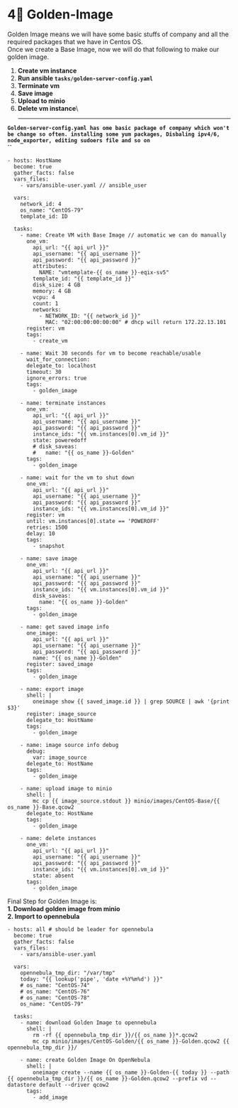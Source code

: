 # 4⃣ Golden-Image

Golden Image means we will have some basic stuffs of company and all the required packages that we have in Centos OS. \
Once we create a Base Image, now we will do that following to make our golden image.

1. **Create vm instance**
2. **Run ansible `tasks/golden-server-config.yaml`**
3. **Terminate vm**
4. **Save image**
5. **Upload to minio**
6. **Delete vm instance**\
   ****

**`Golden-server-config.yaml has ome basic package of company which won't be change so often. installing some yum packages, Disbaling ipv4/6, node_exporter, editing sudoers file and so on`** \
**``**

```
- hosts: HostName
  become: true
  gather_facts: false
  vars_files:
    - vars/ansible-user.yaml // ansible_user

  vars:
    network_id: 4
    os_name: "CentOS-79"
    template_id: ID

  tasks:
    - name: Create VM with Base Image // automatic we can do manually 
      one_vm:
        api_url: "{{ api_url }}"
        api_username: "{{ api_username }}"
        api_password: "{{ api_password }}"
        attributes:
          NAME: "vmtemplate-{{ os_name }}-eqix-sv5"
        template_id: "{{ template_id }}"
        disk_size: 4 GB
        memory: 4 GB
        vcpu: 4
        count: 1
        networks:
          - NETWORK_ID: "{{ network_id }}"
            MAC: "02:00:00:00:00:00" # dhcp will return 172.22.13.101
      register: vm
      tags:
        - create_vm

    - name: Wait 30 seconds for vm to become reachable/usable
      wait_for_connection:
      delegate_to: localhost
      timeout: 30
      ignore_errors: true
      tags:
        - golden_image

    - name: terminate instances
      one_vm:
        api_url: "{{ api_url }}"
        api_username: "{{ api_username }}"
        api_password: "{{ api_password }}"
        instance_ids: "{{ vm.instances[0].vm_id }}"
        state: poweredoff
        # disk_saveas:
        #   name: "{{ os_name }}-Golden"
      tags:
        - golden_image

    - name: wait for the vm to shut down
      one_vm:
        api_url: "{{ api_url }}"
        api_username: "{{ api_username }}"
        api_password: "{{ api_password }}"
        instance_ids: "{{ vm.instances[0].vm_id }}"
      register: vm
      until: vm.instances[0].state == 'POWEROFF'
      retries: 1500
      delay: 10
      tags:
        - snapshot

    - name: save image
      one_vm:
        api_url: "{{ api_url }}"
        api_username: "{{ api_username }}"
        api_password: "{{ api_password }}"
        instance_ids: "{{ vm.instances[0].vm_id }}"
        disk_saveas:
          name: "{{ os_name }}-Golden"
      tags:
        - golden_image

    - name: get saved image info
      one_image:
        api_url: "{{ api_url }}"
        api_username: "{{ api_username }}"
        api_password: "{{ api_password }}"
        name: "{{ os_name }}-Golden"
      register: saved_image
      tags:
        - golden_image

    - name: export image
      shell: |
        oneimage show {{ saved_image.id }} | grep SOURCE | awk '{print $3}'
      register: image_source
      delegate_to: HostName
      tags:
        - golden_image

    - name: image source info debug
      debug:
        var: image_source
      delegate_to: HostName
      tags:
        - golden_image

    - name: upload image to minio
      shell: |
        mc cp {{ image_source.stdout }} minio/images/CentOS-Base/{{ os_name }}-Base.qcow2
      delegate_to: HostName
      tags:
        - golden_image

    - name: delete instances
      one_vm:
        api_url: "{{ api_url }}"
        api_username: "{{ api_username }}"
        api_password: "{{ api_password }}"
        instance_ids: "{{ vm.instances[0].vm_id }}"
        state: absent
      tags:
        - golden_image
```

Final Step for Golden Image is:\
&#x20;       **1.   Download golden image from minio**\
&#x20;         **2.  Import to opennebula**

```
- hosts: all # should be leader for opennebula
  become: true
  gather_facts: false
  vars_files:
    - vars/ansible-user.yaml

  vars:
    opennebula_tmp_dir: "/var/tmp"
    today: "{{ lookup('pipe', 'date +%Y%m%d') }}"
    # os_name: "CentOS-74"
    # os_name: "CentOS-76"
    # os_name: "CentOS-78"
    os_name: "CentOS-79"

  tasks:
    - name: download Golden Image to opennebula
      shell: |
        rm -rf {{ opennebula_tmp_dir }}/{{ os_name }}*.qcow2
        mc cp minio/images/CentOS-Golden/{{ os_name }}-Golden.qcow2 {{ opennebula_tmp_dir }}/

    - name: create Golden Image On OpenNebula
      shell: |
        oneimage create --name {{ os_name }}-Golden-{{ today }} --path {{ opennebula_tmp_dir }}/{{ os_name }}-Golden.qcow2 --prefix vd --datastore default --driver qcow2
      tags:
        - add_image 
```

